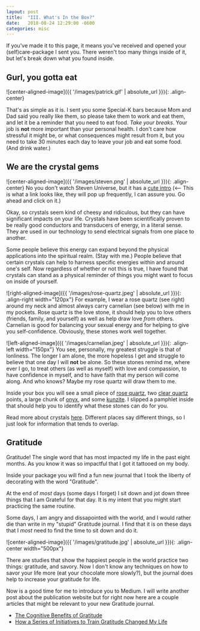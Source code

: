```yaml
---
layout: post
title:  "III. What's In the Box?"
date:   2018-08-24 12:29:00 -0600
categories: misc
---
```


If you've made it to this page, it means you've received and opened your (self)care-package I sent you. There weren't too many things inside of it, but let's break down what you found inside.

## Gurl, you gotta eat ##

![center-aligned-image]({{ '/images/patrick.gif' | absolute_url }}){: .align-center}

That's as simple as it is. I sent you some Special-K bars because Mom and Dad said you really like them, so please take them to work and eat them, and let it be a reminder that you need to eat food. *Take your breaks*. Your job is **not** more important than your personal health. I don't care how stressful it might be, or what consequences might result from it, but you need to take 30 minutes each day to leave your job and eat some food. (And drink water.)

## We are the crystal gems ##
![center-aligned-image]({{ '/images/steven.png' | absolute_url }}){: .align-center}
No you don't watch Steven Universe, but it has a [cute intro](https://www.youtube.com/watch?v=wSaoXwQzHnY) (<-- This is what a link looks like, they will pop up frequently, I can assure you. Go ahead and click on it.) 

Okay, so crystals seem kind of cheesy and ridiculous, but they can have significant impacts on your life. Crystals have been scientifically proven to be really good conductors and transducers of energy, in a literal sense. They are used in our technology to send electrical signals from one place to another. 

Some people believe this energy can expand beyond the physical applications into the spiritual realm. (Stay with me.) People believe that certain crystals can help to harness specific energies within and around one's self. Now regardless of whether or not this is true, I have found that crystals can stand as a physical reminder of things you might want to focus on inside of yourself. 

![right-aligned-image]({{ '/images/rose-quartz.jpeg' | absolute_url }}){: .align-right width="120px"}
For example, I wear a rose quartz (see right) around my neck and almost always carry carnelian (see below) with me in my pockets. Rose quartz is the love stone, it should help you to love others (friends, family, and yourself) as well as help draw love *from* others. Carnelian is good for balancing your sexual energy and for helping to give you self-confidence. Obviously, these stones work well together.

![left-aligned-image]({{ '/images/carnelian.jpeg' | absolute_url }}){: .align-left width="150px"}
You see, personally, my greatest struggle is that of lonliness. The longer I am alone, the more hopeless I get and struggle to believe that one day I will **not** be alone. So these stones remind me, where ever I go, to treat others (as well as myself) with love and compassion, to have confidence in myself, and to have faith that my person will come along. And who knows? Maybe my rose quartz will draw them to me.

Inside your box you will see a small piece of [rose quartz](https://www.energymuse.com/rose-quartz-meaning), two [clear quartz](https://www.energymuse.com/clearquartz-meaning) points, a large chunk of [onyx](https://www.energymuse.com/onyx-meaning), and some [kunzite](https://www.crystalvaults.com/crystal-encyclopedia/kunzite). I slipped a pamphlet inside that should help you to identify what these stones can do for you. 

Read more about crystals [here](https://www.energymuse.com/). Different places say different things, so I just look for information that tends to overlap.

## Gratitude ##
Gratitude! The single word that has most impacted my life in the past eight months. As you know it was so impactful that I got it tattooed on my body. 

Inside your package you will find a fun new journal that I took the liberty of decorating with the word "Gratitude". 

At the end of *most* days (some days I forget) I sit down and jot down three things that I am Grateful for that day. It is my intent that you might start practicing the same routine. 

Some days, I am angry and dissapointed with the world, and I would rather die than write in my "stupid" Gratitude journal. I find that it is on these days that I *most* need to find the time to sit down and do it. 

![center-aligned-image]({{ '/images/gratitude.jpg' | absolute_url }}){: .align-center width="500px"}

There are studies that show the happiest people in the world practice two things: gratitude, and savory. Now I don't know any techniques on how to savor your life more (eat your chocolate more slowly?), but the journal does help to increase your gratitude for life.

Now is a good time for me to introduce you to Medium. I will write another post about the publication website but for right now here are a couple articles that might be relevant to your new Gratitude journal.

* [The Cognitive Benefits of Gratitude](https://medium.com/the-mission/the-cognitive-benefits-of-gratitude-967dfb6d5adf)
* [How a Series of Initiatives to Train Gratitude Changed My Life](https://medium.com/@kevinslavelle/how-a-series-of-initiatives-to-train-gratitude-changed-my-life-in-2017-ead1156963ba)